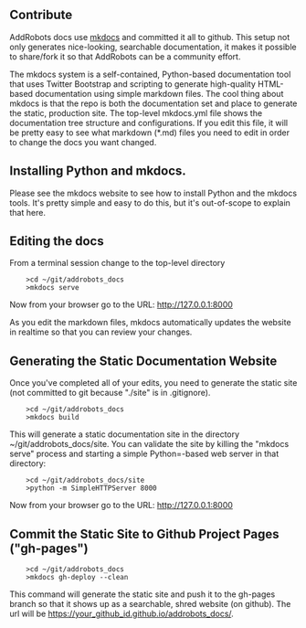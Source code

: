 ## Contribute

AddRobots docs use <a href="http://www.mkdocs.org/">mkdocs</a> and committed it all to github. This setup not only generates nice-looking, searchable documentation, it makes it possible to share/fork it so that AddRobots can be a community effort.

The mkdocs system is a self-contained, Python-based documentation tool that uses Twitter Bootstrap and scripting to generate high-quality HTML-based documentation using simple markdown files. The cool thing about mkdocs is that the repo is both the documentation set and place to generate the static, production site. The top-level mkdocs.yml file shows the documentation tree structure and configurations. If you edit this file, it will be pretty easy to see what markdown (*.md) files you need to edit in order to change the docs you want changed.

## Installing Python and mkdocs.

Please see the mkdocs website to see how to install Python and the mkdocs tools. It's pretty simple and easy to do this, but it's out-of-scope to explain that here.

## Editing the docs

From a terminal session change to the top-level directory

        >cd ~/git/addrobots_docs
        >mkdocs serve

Now from your browser go to the URL: <a href="http://http://127.0.0.1:8000">http://127.0.0.1:8000</a>

As you edit the markdown files, mkdocs automatically updates the website in realtime so that you can review your changes.

## Generating the Static Documentation Website

Once you've completed all of your edits, you need to generate the static site (not committed to git because "./site" is in .gitignore).

        >cd ~/git/addrobots_docs
        >mkdocs build

This will generate a static documentation site in the directory ~/git/addrobots_docs/site. You can validate the site by killing the "mkdocs serve" process and starting a simple Python=-based web server in that directory:

        >cd ~/git/addrobots_docs/site
        >python -m SimpleHTTPServer 8000

Now from your browser go to the URL: <a href="http://http://127.0.0.1:8000">http://127.0.0.1:8000</a>

## Commit the Static Site to Github Project Pages ("gh-pages")

        >cd ~/git/addrobots_docs
        >mkdocs gh-deploy --clean

This command will generate the static site and push it to the gh-pages branch so that it shows up as a searchable, shred website (on github). The url will be <a href="https://your_github_id.github.io/addrobots_docs/">https://your_github_id.github.io/addrobots_docs/</a>.